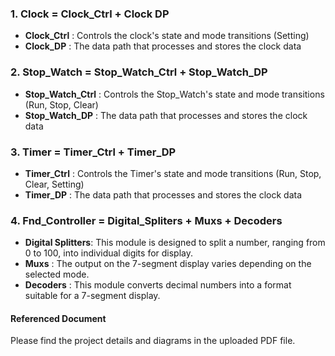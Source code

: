 ### 1. Clock = Clock_Ctrl + Clock DP
- **Clock_Ctrl** : Controls the clock's state and mode transitions (Setting)
- **Clock_DP** : The data path that processes and stores the clock data

### 2. Stop_Watch = Stop_Watch_Ctrl + Stop_Watch_DP
 - **Stop_Watch_Ctrl** : Controls the Stop_Watch's state and mode transitions (Run, Stop, Clear)
 - **Stop_Watch_DP** : The data path that processes and stores the clock data

### 3. Timer = Timer_Ctrl + Timer_DP
- **Timer_Ctrl** : Controls the Timer's state and mode transitions (Run, Stop, Clear, Setting)
- **Timer_DP** : The data path that processes and stores the clock data

### 4. Fnd_Controller = Digital_Spliters + Muxs + Decoders
- **Digital Splitters**: This module is designed to split a number, ranging from 0 to 100, into individual digits for display.
- **Muxs** : The output on the 7-segment display varies depending on the selected mode.
- **Decoders** : This module converts decimal numbers into a format suitable for a 7-segment display.

#### Referenced Document
Please find the project details and diagrams in the uploaded PDF file.
